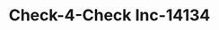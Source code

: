 ---
f_zip-code: 42141
f_state-code: KY
title: Check-4-Check Inc-14134
f_phone: 270-651-1006
f_city-only: Glasgow
f_address: 523A Happy Valley Rd Glasgow
f_location-unique-id: '14134'
slug: check-4-check-inc-14134
updated-on: '2024-05-30T13:46:58.046Z'
created-on: '2024-05-30T13:36:59.803Z'
published-on: '2024-05-30T13:54:32.469Z'
f_city-state: cms/city/glasgow-ky.md
f_company: cms/company/check-4-check-inc.md
f_state: cms/state/kentucky.md
layout: '[payday-loan].html'
tags: payday-loan
---